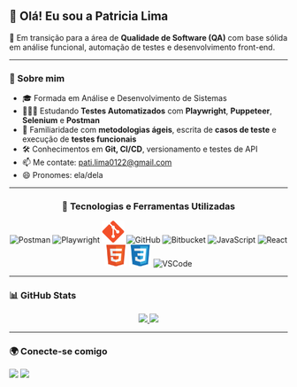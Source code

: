 ## 👋 Olá! Eu sou a Patricia Lima 

🎯 Em transição para a área de **Qualidade de Software (QA)** com base sólida em análise funcional, automação de testes e desenvolvimento front-end.

---

### 🧪 Sobre mim

- 🎓 Formada em Análise e Desenvolvimento de Sistemas  
- 👩🏻‍💻 Estudando **Testes Automatizados** com **Playwright**, **Puppeteer**, **Selenium** e **Postman**
- 🔎 Familiaridade com **metodologias ágeis**, escrita de **casos de teste** e execução de **testes funcionais**
- 🛠️ Conhecimentos em **Git, CI/CD**, versionamento e testes de API
- 📫 Me contate: pati.lima0122@gmail.com
- 😄 Pronomes: ela/dela

---

<h3 align="center">🧰 Tecnologias e Ferramentas Utilizadas</h3>

<p align="center">
  <!-- Testes & APIs -->
  <img src="https://www.vectorlogo.zone/logos/getpostman/getpostman-icon.svg" width="40" alt="Postman" title="Postman"/>
  <img src="https://playwright.dev/img/playwright-logo.svg" width="40" alt="Playwright" title="Playwright"/>

  <!-- Versionamento -->
  <img src="https://raw.githubusercontent.com/devicons/devicon/master/icons/git/git-original.svg" width="40" alt="Git" title="Git"/>
  <img src="https://cdn.jsdelivr.net/gh/devicons/devicon/icons/github/github-original.svg" width="40" alt="GitHub" title="GitHub"/>
  <img src="https://cdn.jsdelivr.net/gh/devicons/devicon/icons/bitbucket/bitbucket-original.svg" width="40" alt="Bitbucket" title="Bitbucket"/>

  <!-- Linguagens & Frameworks -->
  <img src="https://cdn.jsdelivr.net/gh/devicons/devicon/icons/javascript/javascript-original.svg" width="40" alt="JavaScript" title="JavaScript"/>
  <img src="https://cdn.jsdelivr.net/gh/devicons/devicon/icons/react/react-original.svg" width="40" alt="React" title="React"/>
  <img src="https://raw.githubusercontent.com/devicons/devicon/master/icons/html5/html5-original.svg" width="40" alt="HTML5" title="HTML5"/>
  <img src="https://raw.githubusercontent.com/devicons/devicon/master/icons/css3/css3-original.svg" width="40" alt="CSS3" title="CSS3"/>

  <!-- Editor -->
  <img src="https://cdn.jsdelivr.net/gh/devicons/devicon/icons/vscode/vscode-original.svg" width="40" alt="VSCode" title="VSCode"/>
</p>


---



### 📊 GitHub Stats

<div align="center">
  <a href="https://github.com/pati-lima">
    <img height="180em" src="https://github-readme-stats.vercel.app/api?username=pati-lima&show_icons=true&theme=dark&include_all_commits=true&count_private=true"/>
    <img height="180em" src="https://github-readme-stats.vercel.app/api/top-langs/?username=pati-lima&layout=compact&langs_count=7&theme=dark"/>
  </a>
</div>

---

### 🌍 Conecte-se comigo

<div>
  <a href="mailto:pati.lima0122@gmail.com"><img src="https://img.shields.io/badge/-Gmail-%23333?style=for-the-badge&logo=gmail&logoColor=white" target="_blank"></a>
  <a href="https://www.linkedin.com/in/patricialima25/" target="_blank"><img src="https://img.shields.io/badge/-LinkedIn-%230077B5?style=for-the-badge&logo=linkedin&logoColor=white" target="_blank"></a> 
</div>

